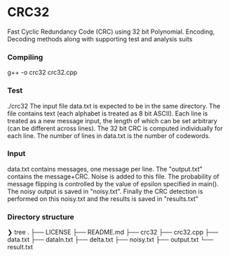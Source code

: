# CRC32
Fast Cyclic Redundancy Code (CRC) using 32 bit Polynomial. Encoding, Decoding methods along with supporting test and analysis suits

### Compiling
g++  -o crc32 crc32.cpp
### Test
./crc32
The input file data.txt is expected to be in the same directory. The file contains text (each alphabet is treated as 8 bit ASCII). Each line is treated as a new message input, the length of which can be set arbitrary (can be different across lines). The 32 bit CRC is computed individually for each line. The number of lines in data.txt is the number of codewords.  
### Input
data.txt contains messages, one message per line. The "output.txt" contains the message+CRC. Noise is added to this file. The probability of message flipping is controlled by the value of epsilon specified in main(). The noisy output is saved in "noisy.txt". Finally the CRC detection is performed on this noisy.txt and the results is saved in "results.txt"

### Directory structure
❯ tree
.
├── LICENSE
├── README.md
├── crc32
├── crc32.cpp
├── data.txt
├── dataIn.txt
├── delta.txt
├── noisy.txt
├── output.txt
└── result.txt
